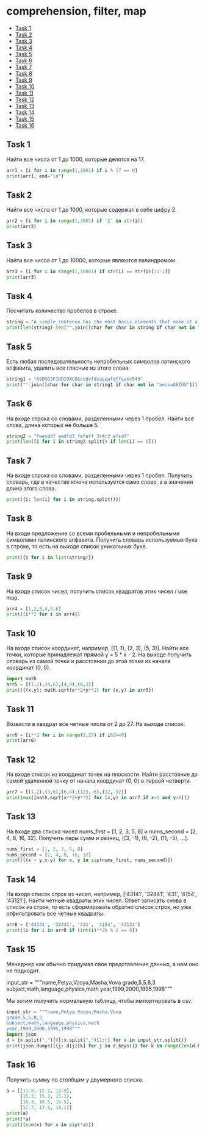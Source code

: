 # comprehension, filter, map


+ [Task 1](#task-1)
+ [Task 2](#task-2)
+ [Task 3](#task-3)
+ [Task 4](#task-4)
+ [Task 5](#task-5)
+ [Task 6](#task-6)
+ [Task 7](#task-7)
+ [Task 8](#task-8)
+ [Task 9](#task-9)
+ [Task 10](#task-10)
+ [Task 11](#task-11)
+ [Task 12](#task-12)
+ [Task 13](#task-13)
+ [Task 14](#task-14)
+ [Task 15](#task-15)
+ [Task 16](#task-16)

<!---delimeter--->

## Task 1

Найти все числа от 1 до 1000, которые делятся на 17.

```python
arr1 = [i for i in range(1,1001) if i % 17 == 0]
print(arr1, end="\n")
```

## Task 2
Найти все числа от 1 до 1000, которые содержат в себе цифру 2.

```python
arr2 = [i for i in range(1,1001) if '2' in str(i)]
print(arr2)

```

## Task 3
Найти все числа от 1 до 10000, которые являются палиндромом.

```python
arr3 = [i for i in range(1,10001) if str(i) == str(i)[::-1]]
print(arr3)

```

## Task 4
Посчитать количество пробелов в строке.

```python
string = "A simple sentence has the most basic elements that make it a sentence: a subject a verb and a completed thought"
print(len(string)-len("".join([char for char in string if char not in " "])))

```

## Task 5
Есть любая последовательность непробельных символов латинского алфавита, удалить все гласные из этого слова.

```python
string1 = "ASDSDJFIDDIOXCOScsdvfdcasewfqffevsv543"
print("".join([char for char in string1 if char not in "aeiouAEIOU"]))

```

## Task 6
На входе строка со словами, разделенными через 1 пробел. Найти все слова, длина которых не больше 5.

```python
string2 = "fwesddf ewdfd3 fefeff 3r4r2 efsdf"
print(len([i for i in string2.split() if len(i) == 5]))

```

## Task 7
На входе строка со словами, разделенными через 1 пробел. Получить словарь, где в качестве ключа используется само слово, а в значении длина этого слова.

```python
print({i: len(i) for i in string.split()})

```

## Task 8
На входе предложение со всеми пробельными и непробельными символами латинского алфавита. Получить словарь используемых букв в строке, то есть на выходе список уникальных букв.

```python
print({i for i in list(string)})

```

## Task 9
На входе список чисел, получить список квадратов этих чисел / use map.

```python
arr4 = [1,2,3,4,5,6]
print([i**2 for i in arr4])

```

## Task 10
На входе список координат, например, [(1, 1), (2, 3), (5, 3)]. Найти все точки, которые принадлежат прямой y = 5 * x - 2. 
На выходе получить словарь из самой точки и расстоянии до этой точки из начала координат (0, 0).

```python
import math
arr5 = [(1,2),(4,6),(4,4),(8,3)]
print({(x,y): math.sqrt(x**2+y**2) for (x,y) in arr5})

```

## Task 11
Возвести в квадрат все четные числа от 2 до 27. На выходе список.

```python
arr6 = [i**2 for i in range(2,27) if i%2==0]
print(arr6)

```

## Task 12
На входе список из координат точек на плоскости. Найти расстояние до самой удаленной точку от начала координат (0, 0) в первой четверти.

```python
arr7 = [(1,2),(3,6),(6,4),(123,-6),(12,-12)]
print(max([math.sqrt(x**2+y**2) for (x,y) in arr7 if x>0 and y>0]))

```

## Task 13
На входе два списка чисел nums_first = [1, 2, 3, 5, 8] и nums_second = [2, 4, 8, 16, 32]. Получить пары сумм и разниц, [(3, -1), (6, -2), (11, -5), ...].

```python
nums_first = [1, 2, 3, 5, 8]
nums_second = [2, 4, 8, 16, 32]
print([(x + y,x-y) for x, y in zip(nums_first, nums_second)])

```

## Task 14
На входе список строк из чисел, например, ['43141', '32441', '431', '4154', '43121']. Найти четные квадраты этих чисел. Ответ записать снова в список из строк, то есть сформировать обратно список строк, но уже отфильтровать все четные квадраты.


```python
arr8 = ['43141', '32441', '431', '4154', '43121']
print([i for i in arr8 if (int(i)**2) % 2 == 0])

```

## Task 15
Менеджер как обычно придумал свое представление данных, а нам оно не подходит.

input_str = """name,Petya,Vasya,Masha,Vova
grade,5,5,8,3
subject,math,language,physics,math
year,1999,2000,1995,1998"""


Мы хотим получить нормальную таблицу, чтобы импортировать в csv.

```python
input_str = """name,Petya,Vasya,Masha,Vova
grade,5,5,8,3
subject,math,language,physics,math
year,1999,2000,1995,1998"""
import json
d = {x.split(",")[0]:x.split(",")[1::] for x in input_str.split()}
print(json.dumps([{j: d[j][k] for j in d.keys()} for k in range(len(d.keys()))],indent=2))

```

## Task 16
Получить сумму по столбцам у двумерного списка.

```python
a = [[11.9, 12.2, 12.9],
     [15.3, 15.1, 15.1],
     [16.3, 16.5, 16.5],
     [17.7, 17.5, 18.1]]
print(a)
print(*a)
print([sum(x) for x in zip(*a)])

```
